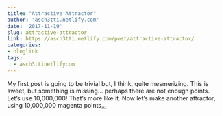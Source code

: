 ```yaml
---
title: "Attractive Attractor"
author: 'asch3tti.netlify.com'
date: '2017-11-19'
slug: attractive-attractor
link: https://asch3tti.netlify.com/post/attractive-attractor/
categories:
- bloglink
tags:
  - asch3ttinetlifycom
---
```


My first post is going to be trivial but, I think, quite mesmerizing. This is sweet, but something is missing… perhaps there are not enough points. Let’s use 10,000,000! That’s more like it. Now let’s make another attractor, using 10,000,000 magenta points[... <i class="fas fa-external-link-alt"></i>](https://asch3tti.netlify.com/post/attractive-attractor/)

